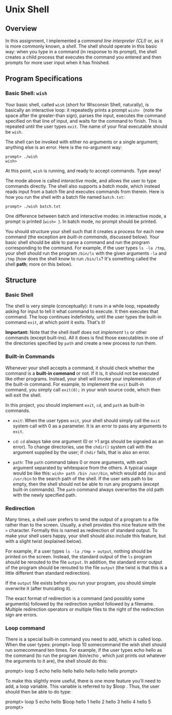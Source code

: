 
# Unix Shell

## Overview

In this assignment, I implemented a *command line interpreter (CLI)* or,
as it is more commonly known, a *shell*. The shell should operate in this
basic way: when you type in a command (in response to its prompt), the shell
creates a child process that executes the command you entered and then prompts
for more user input when it has finished.

## Program Specifications

### Basic Shell: `wish`

Your basic shell, called `wish` (short for Wisconsin Shell, naturally), is
basically an interactive loop: it repeatedly prints a prompt `wish> ` (note
the space after the greater-than sign), parses the input, executes the command
specified on that line of input, and waits for the command to finish. This is
repeated until the user types `exit`.  The name of your final executable
should be `wish`.

The shell can be invoked with either no arguments or a single argument;
anything else is an error. Here is the no-argument way:

```
prompt> ./wish
wish> 
```

At this point, `wish` is running, and ready to accept commands. Type away!

The mode above is called *interactive* mode, and allows the user to type
commands directly. The shell also supports a *batch mode*, which instead reads
input from a batch file and executes commands from therein. Here is how you
run the shell with a batch file named `batch.txt`:

```
prompt> ./wish batch.txt
```

One difference between batch and interactive modes: in interactive mode, a
prompt is printed (`wish> `). In batch mode, no prompt should be printed.

You should structure your shell such that it creates a process for each new
command (the exception are *built-in commands*, discussed below).  Your basic
shell should be able to parse a command and run the program corresponding to
the command.  For example, if the user types `ls -la /tmp`, your shell should
run the program `/bin/ls` with the given arguments `-la` and `/tmp` (how does
the shell know to run `/bin/ls`? It's something called the shell **path**;
more on this below).

## Structure

### Basic Shell

The shell is very simple (conceptually): it runs in a while loop, repeatedly
asking for input to tell it what command to execute. It then executes that
command. The loop continues indefinitely, until the user types the built-in
command `exit`, at which point it exits. That's it!

**Important:** Note that the shell itself does not *implement* `ls` or other
commands (except built-ins). All it does is find those executables in one of
the directories specified by `path` and create a new process to run them.

### Built-in Commands

Whenever your shell accepts a command, it should check whether the command is
a **built-in command** or not. If it is, it should not be executed like other
programs. Instead, your shell will invoke your implementation of the built-in
command. For example, to implement the `exit` built-in command, you simply
call `exit(0);` in your wish source code, which then will exit the shell.

In this project, you should implement `exit`, `cd`, and `path` as built-in
commands.

* `exit`: When the user types `exit`, your shell should simply call the `exit`
  system call with 0 as a parameter. It is an error to pass any arguments to
  `exit`. 

* `cd`: `cd` always take one argument (0 or >1 args should be signaled as an
error). To change directories, use the `chdir()` system call with the argument
supplied by the user; if `chdir` fails, that is also an error.

* `path`: The `path` command takes 0 or more arguments, with each argument
  separated by whitespace from the others. A typical usage would be like this:
  `wish> path /bin /usr/bin`, which would add `/bin` and `/usr/bin` to the
  search path of the shell. If the user sets path to be empty, then the shell
  should not be able to run any programs (except built-in commands). The
  `path` command always overwrites the old path with the newly specified
  path. 

### Redirection

Many times, a shell user prefers to send the output of a program to a file
rather than to the screen. Usually, a shell provides this nice feature with
the `>` character. Formally this is named as redirection of standard
output. To make your shell users happy, your shell should also include this
feature, but with a slight twist (explained below).

For example, if a user types `ls -la /tmp > output`, nothing should be printed
on the screen. Instead, the standard output of the `ls` program should be
rerouted to the file `output`. In addition, the standard error output of
the program should be rerouted to the file `output` (the twist is that this
is a little different than standard redirection).

If the `output` file exists before you run your program, you should simple
overwrite it (after truncating it).  

The exact format of redirection is a command (and possibly some arguments)
followed by the redirection symbol followed by a filename. Multiple
redirection operators or multiple files to the right of the redirection sign
are errors.

### Loop command

There is a special built-in command you need to add, which is called loop. When the user types:
prompt> loop 10 somecommand
the wish shell should run somecommand ten times.
For example, if the user types echo hello as the command (to run the program /bin/echo , which just prints out whatever the arguments to it are), the shell should do this:

prompt> loop 5 echo hello
hello
hello
hello
hello
hello
prompt>

To make this slightly more useful, there is one more feature you'll need to add, a loop variable. This variable is referred to by $loop . Thus, the user should then be able to do type:

prompt> loop 5 echo hello $loop
hello 1
hello 2
hello 3
hello 4
hello 5
prompt>

